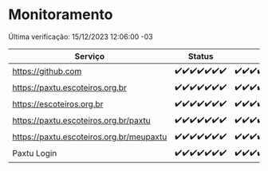 # Monitoramento

Última verificação: 15/12/2023 12:06:00 -03

|Serviço|Status|Últimas 24h|
|---|---|---|
|https://github.com|<span title="2023-12-08: OK=24">✔️</span><span title="2023-12-09: OK=24">✔️</span><span title="2023-12-10: OK=24">✔️</span><span title="2023-12-11: OK=24">✔️</span><span title="2023-12-12: OK=24">✔️</span><span title="2023-12-13: OK=24">✔️</span><span title="2023-12-14: OK=15">✔️</span>|<span title="14/12/2023 12:06:00 -03 : 200">✔️</span><span title="14/12/2023 13:06:00 -03 : 200">✔️</span><span title="14/12/2023 14:05:00 -03 : 200">✔️</span><span title="14/12/2023 15:08:00 -03 : 200">✔️</span><span title="14/12/2023 16:03:00 -03 : 200">✔️</span><span title="14/12/2023 17:07:00 -03 : 200">✔️</span><span title="14/12/2023 18:04:00 -03 : 200">✔️</span><span title="14/12/2023 19:05:00 -03 : 200">✔️</span><span title="14/12/2023 20:06:00 -03 : 200">✔️</span><span title="14/12/2023 21:31:00 -03 : 200">✔️</span><span title="14/12/2023 22:49:00 -03 : 200">✔️</span><span title="14/12/2023 23:22:00 -03 : 200">✔️</span><span title="15/12/2023 00:07:00 -03 : 200">✔️</span><span title="15/12/2023 01:07:00 -03 : 200">✔️</span><span title="15/12/2023 02:06:00 -03 : 200">✔️</span><span title="15/12/2023 03:08:00 -03 : 200">✔️</span><span title="15/12/2023 04:06:00 -03 : 200">✔️</span><span title="15/12/2023 05:08:00 -03 : 200">✔️</span><span title="15/12/2023 06:06:00 -03 : 200">✔️</span><span title="15/12/2023 07:07:00 -03 : 200">✔️</span><span title="15/12/2023 08:04:00 -03 : 200">✔️</span><span title="15/12/2023 09:11:00 -03 : 200">✔️</span><span title="15/12/2023 10:09:00 -03 : 200">✔️</span><span title="15/12/2023 11:06:00 -03 : 200">✔️</span><span title="15/12/2023 12:06:00 -03 : 200">✔️</span>|
|https://paxtu.escoteiros.org.br|<span title="2023-12-08: OK=24">✔️</span><span title="2023-12-09: OK=24">✔️</span><span title="2023-12-10: OK=24">✔️</span><span title="2023-12-11: OK=24">✔️</span><span title="2023-12-12: OK=24">✔️</span><span title="2023-12-13: OK=24">✔️</span><span title="2023-12-14: OK=15">✔️</span>|<span title="14/12/2023 12:06:00 -03 : 200">✔️</span><span title="14/12/2023 13:06:00 -03 : 200">✔️</span><span title="14/12/2023 14:05:00 -03 : 200">✔️</span><span title="14/12/2023 15:08:00 -03 : 200">✔️</span><span title="14/12/2023 16:03:00 -03 : 200">✔️</span><span title="14/12/2023 17:07:00 -03 : 200">✔️</span><span title="14/12/2023 18:04:00 -03 : 200">✔️</span><span title="14/12/2023 19:05:00 -03 : 200">✔️</span><span title="14/12/2023 20:06:00 -03 : 200">✔️</span><span title="14/12/2023 21:31:00 -03 : 200">✔️</span><span title="14/12/2023 22:49:00 -03 : 200">✔️</span><span title="14/12/2023 23:22:00 -03 : 200">✔️</span><span title="15/12/2023 00:07:00 -03 : 200">✔️</span><span title="15/12/2023 01:07:00 -03 : 200">✔️</span><span title="15/12/2023 02:06:00 -03 : 200">✔️</span><span title="15/12/2023 03:08:00 -03 : 200">✔️</span><span title="15/12/2023 04:06:00 -03 : 200">✔️</span><span title="15/12/2023 05:08:00 -03 : 200">✔️</span><span title="15/12/2023 06:06:00 -03 : 200">✔️</span><span title="15/12/2023 07:07:00 -03 : 200">✔️</span><span title="15/12/2023 08:04:00 -03 : 200">✔️</span><span title="15/12/2023 09:11:00 -03 : 200">✔️</span><span title="15/12/2023 10:09:00 -03 : 200">✔️</span><span title="15/12/2023 11:06:00 -03 : 200">✔️</span><span title="15/12/2023 12:06:00 -03 : 200">✔️</span>|
|https://escoteiros.org.br|<span title="2023-12-08: OK=24">✔️</span><span title="2023-12-09: OK=24">✔️</span><span title="2023-12-10: OK=24">✔️</span><span title="2023-12-11: OK=24">✔️</span><span title="2023-12-12: OK=24">✔️</span><span title="2023-12-13: OK=24">✔️</span><span title="2023-12-14: OK=15">✔️</span>|<span title="14/12/2023 12:06:00 -03 : 200">✔️</span><span title="14/12/2023 13:06:00 -03 : 200">✔️</span><span title="14/12/2023 14:05:00 -03 : 200">✔️</span><span title="14/12/2023 15:08:00 -03 : 200">✔️</span><span title="14/12/2023 16:03:00 -03 : 200">✔️</span><span title="14/12/2023 17:07:00 -03 : 200">✔️</span><span title="14/12/2023 18:04:00 -03 : 200">✔️</span><span title="14/12/2023 19:05:00 -03 : 200">✔️</span><span title="14/12/2023 20:06:00 -03 : 200">✔️</span><span title="14/12/2023 21:31:00 -03 : 200">✔️</span><span title="14/12/2023 22:49:00 -03 : 200">✔️</span><span title="14/12/2023 23:22:00 -03 : 200">✔️</span><span title="15/12/2023 00:07:00 -03 : 200">✔️</span><span title="15/12/2023 01:07:00 -03 : 200">✔️</span><span title="15/12/2023 02:06:00 -03 : 200">✔️</span><span title="15/12/2023 03:08:00 -03 : 200">✔️</span><span title="15/12/2023 04:06:00 -03 : 200">✔️</span><span title="15/12/2023 05:08:00 -03 : 200">✔️</span><span title="15/12/2023 06:06:00 -03 : 200">✔️</span><span title="15/12/2023 07:07:00 -03 : 200">✔️</span><span title="15/12/2023 08:04:00 -03 : 200">✔️</span><span title="15/12/2023 09:11:00 -03 : 200">✔️</span><span title="15/12/2023 10:09:00 -03 : 200">✔️</span><span title="15/12/2023 11:06:00 -03 : 200">✔️</span><span title="15/12/2023 12:06:00 -03 : 200">✔️</span>|
|https://paxtu.escoteiros.org.br/paxtu|<span title="2023-12-08: OK=24">✔️</span><span title="2023-12-09: OK=24">✔️</span><span title="2023-12-10: OK=24">✔️</span><span title="2023-12-11: OK=24">✔️</span><span title="2023-12-12: OK=24">✔️</span><span title="2023-12-13: OK=24">✔️</span><span title="2023-12-14: OK=15">✔️</span>|<span title="14/12/2023 12:06:00 -03 : 200">✔️</span><span title="14/12/2023 13:06:00 -03 : 200">✔️</span><span title="14/12/2023 14:05:00 -03 : 200">✔️</span><span title="14/12/2023 15:08:00 -03 : 200">✔️</span><span title="14/12/2023 16:03:00 -03 : 200">✔️</span><span title="14/12/2023 17:07:00 -03 : 200">✔️</span><span title="14/12/2023 18:04:00 -03 : 200">✔️</span><span title="14/12/2023 19:05:00 -03 : 200">✔️</span><span title="14/12/2023 20:06:00 -03 : 200">✔️</span><span title="14/12/2023 21:31:00 -03 : 200">✔️</span><span title="14/12/2023 22:49:00 -03 : 200">✔️</span><span title="14/12/2023 23:22:00 -03 : 200">✔️</span><span title="15/12/2023 00:07:00 -03 : 200">✔️</span><span title="15/12/2023 01:08:00 -03 : 200">✔️</span><span title="15/12/2023 02:06:00 -03 : 200">✔️</span><span title="15/12/2023 03:08:00 -03 : 200">✔️</span><span title="15/12/2023 04:06:00 -03 : 200">✔️</span><span title="15/12/2023 05:08:00 -03 : 200">✔️</span><span title="15/12/2023 06:06:00 -03 : 200">✔️</span><span title="15/12/2023 07:07:00 -03 : 200">✔️</span><span title="15/12/2023 08:04:00 -03 : 200">✔️</span><span title="15/12/2023 09:11:00 -03 : 200">✔️</span><span title="15/12/2023 10:09:00 -03 : 200">✔️</span><span title="15/12/2023 11:06:00 -03 : 200">✔️</span><span title="15/12/2023 12:06:00 -03 : 200">✔️</span>|
|https://paxtu.escoteiros.org.br/meupaxtu|<span title="2023-12-08: OK=24">✔️</span><span title="2023-12-09: OK=24">✔️</span><span title="2023-12-10: OK=24">✔️</span><span title="2023-12-11: OK=24">✔️</span><span title="2023-12-12: OK=24">✔️</span><span title="2023-12-13: OK=24">✔️</span><span title="2023-12-14: OK=15">✔️</span>|<span title="14/12/2023 12:06:00 -03 : 200">✔️</span><span title="14/12/2023 13:06:00 -03 : 200">✔️</span><span title="14/12/2023 14:05:00 -03 : 200">✔️</span><span title="14/12/2023 15:08:00 -03 : 200">✔️</span><span title="14/12/2023 16:03:00 -03 : 200">✔️</span><span title="14/12/2023 17:07:00 -03 : 200">✔️</span><span title="14/12/2023 18:04:00 -03 : 200">✔️</span><span title="14/12/2023 19:05:00 -03 : 200">✔️</span><span title="14/12/2023 20:06:00 -03 : 200">✔️</span><span title="14/12/2023 21:31:00 -03 : 200">✔️</span><span title="14/12/2023 22:49:00 -03 : 200">✔️</span><span title="14/12/2023 23:22:00 -03 : 200">✔️</span><span title="15/12/2023 00:07:00 -03 : 200">✔️</span><span title="15/12/2023 01:08:00 -03 : 200">✔️</span><span title="15/12/2023 02:06:00 -03 : 200">✔️</span><span title="15/12/2023 03:08:00 -03 : 200">✔️</span><span title="15/12/2023 04:06:00 -03 : 200">✔️</span><span title="15/12/2023 05:08:00 -03 : 200">✔️</span><span title="15/12/2023 06:06:00 -03 : 200">✔️</span><span title="15/12/2023 07:07:00 -03 : 200">✔️</span><span title="15/12/2023 08:04:00 -03 : 200">✔️</span><span title="15/12/2023 09:11:00 -03 : 200">✔️</span><span title="15/12/2023 10:09:00 -03 : 200">✔️</span><span title="15/12/2023 11:06:00 -03 : 200">✔️</span><span title="15/12/2023 12:06:00 -03 : 200">✔️</span>|
|Paxtu Login|<span title="2023-12-08: OK=24">✔️</span><span title="2023-12-09: OK=24">✔️</span><span title="2023-12-10: OK=24">✔️</span><span title="2023-12-11: OK=24">✔️</span><span title="2023-12-12: OK=24">✔️</span><span title="2023-12-13: OK=24">✔️</span><span title="2023-12-14: OK=15">✔️</span>|<span title="14/12/2023 12:06:00 -03 : 200">✔️</span><span title="14/12/2023 13:06:00 -03 : 200">✔️</span><span title="14/12/2023 14:05:00 -03 : 200">✔️</span><span title="14/12/2023 15:08:00 -03 : 200">✔️</span><span title="14/12/2023 16:03:00 -03 : 200">✔️</span><span title="14/12/2023 17:07:00 -03 : 200">✔️</span><span title="14/12/2023 18:04:00 -03 : 200">✔️</span><span title="14/12/2023 19:05:00 -03 : 200">✔️</span><span title="14/12/2023 20:06:00 -03 : 200">✔️</span><span title="14/12/2023 21:31:00 -03 : 200">✔️</span><span title="14/12/2023 22:49:00 -03 : 200">✔️</span><span title="14/12/2023 23:22:00 -03 : 200">✔️</span><span title="15/12/2023 00:07:00 -03 : 200">✔️</span><span title="15/12/2023 01:08:00 -03 : 200">✔️</span><span title="15/12/2023 02:06:00 -03 : 200">✔️</span><span title="15/12/2023 03:08:00 -03 : 200">✔️</span><span title="15/12/2023 04:06:00 -03 : 200">✔️</span><span title="15/12/2023 05:08:00 -03 : 200">✔️</span><span title="15/12/2023 06:06:00 -03 : 200">✔️</span><span title="15/12/2023 07:07:00 -03 : 200">✔️</span><span title="15/12/2023 08:04:00 -03 : 200">✔️</span><span title="15/12/2023 09:11:00 -03 : 200">✔️</span><span title="15/12/2023 10:09:00 -03 : 200">✔️</span><span title="15/12/2023 11:06:00 -03 : 200">✔️</span><span title="15/12/2023 12:06:00 -03 : 200">✔️</span>|
